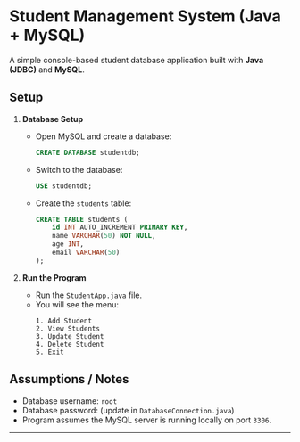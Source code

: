 # Student Management System (Java + MySQL)

A simple console-based student database application built with **Java (JDBC)** and **MySQL**.

## Setup

1. **Database Setup**
   - Open MySQL and create a database:
     ```sql
     CREATE DATABASE studentdb;
     ```
   - Switch to the database:
     ```sql
     USE studentdb;
     ```
   - Create the `students` table:
     ```sql
     CREATE TABLE students (
         id INT AUTO_INCREMENT PRIMARY KEY,
         name VARCHAR(50) NOT NULL,
         age INT,
         email VARCHAR(50)
     );
     ```

2. **Run the Program**
   - Run the `StudentApp.java` file.
   - You will see the menu:
     ```
     1. Add Student
     2. View Students
     3. Update Student
     4. Delete Student
     5. Exit
     ```

## Assumptions / Notes
- Database username: `root`
- Database password: (update in `DatabaseConnection.java`)
- Program assumes the MySQL server is running locally on port `3306`.

---
